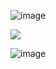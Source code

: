 ![image](https://github.com/user-attachments/assets/dd48e5ec-7ba5-451c-9b3d-a547439b5083)



![](https://komarev.com/ghpvc/?username=N1TEB0I&color=ce48ff)


![image](https://github.com/user-attachments/assets/e01872bd-ca67-4836-b883-619a018c8720)
